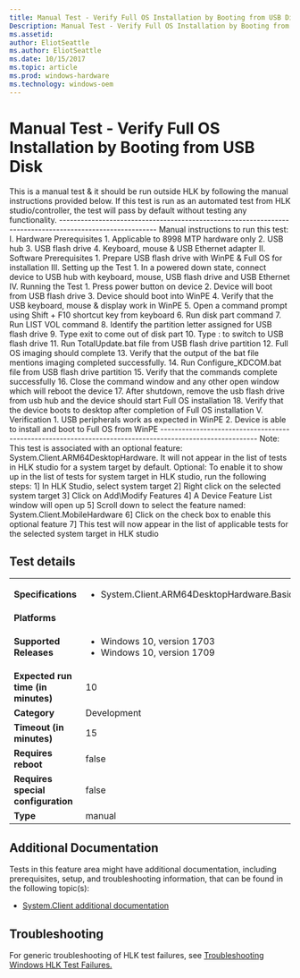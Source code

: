 ```yaml
---
title: Manual Test - Verify Full OS Installation by Booting from USB Disk
Description: Manual Test - Verify Full OS Installation by Booting from USB Disk
ms.assetid: 
author: EliotSeattle
ms.author: EliotSeattle
ms.date: 10/15/2017
ms.topic: article
ms.prod: windows-hardware
ms.technology: windows-oem
---
```


# Manual Test - Verify Full OS Installation by Booting from USB Disk

This is a manual test & it should be run outside HLK by following the manual instructions provided below.
                                            If this test is run as an automated test from HLK studio/controller, the test will pass by default without testing any functionality.
                                            ---------------------------------------------------------------------------------------------------------
                                            Manual instructions to run this test:
                                            I.	Hardware Prerequisites
                                                1.	Applicable to 8998 MTP hardware only
                                                2.	USB hub
                                                3.	USB flash drive
                                                4.	Keyboard, mouse & USB Ethernet adapter
                                            II.	Software Prerequisites
                                                1.	Prepare USB flash drive with WinPE &  Full OS for installation
                                            III.	Setting up the Test
                                                1.	In a powered down state, connect device to USB hub with keyboard, mouse, USB flash drive and USB Ethernet
                                            IV.	Running the Test
                                                1.	Press power button on device
                                                2.	Device will boot from USB flash drive
                                                3.	Device should boot into WinPE
                                                4.	Verify that the USB keyboard, mouse & display work in WinPE
                                                5.	Open a command prompt using Shift + F10 shortcut key from keyboard 
                                                6.	Run disk part command
                                                7.	Run LIST VOL command
                                                8.	Identify the partition letter assigned for USB flash drive
                                                9.	Type exit to come out of disk part
                                                10.	Type <Drive Letter>: to switch to USB flash drive
                                                11.	Run TotalUpdate.bat file from USB flash drive partition
                                                12.	Full OS imaging should complete
                                                13.	Verify that the output of the bat file mentions imaging completed successfully.
                                                14.	Run Configure_KDCOM.bat file from USB flash drive partition
                                                15.	Verify that the commands complete successfully
                                                16.	Close the command window and any other open window which will reboot the device
                                                17.	After shutdown, remove the usb flash drive from usb hub and the device should start Full OS installation
                                                18.	Verify that the device boots to desktop after completion of Full OS installation
                                            V.	Verification
                                                1.	USB peripherals work as expected in WinPE 
                                                2.	Device is able to install and boot to Full OS from WinPE
                                            ---------------------------------------------------------------------------------------------------------
                                            Note: This test is associated with an optional feature: System.Client.ARM64DesktopHardware. It will not appear in the list of tests in HLK studio for a system target by default.
                                            Optional: To enable it to show up in the list of tests for system target in HLK studio, run the following steps:
                                            1] In HLK Studio, select system target
                                            2] Right click on the selected system target
                                            3] Click on Add\Modify Features
                                            4] A Device Feature List window will open up
                                            5] Scroll down to select the feature named: System.Client.MobileHardware 
                                            6] Click on the check box to enable this optional feature
                                            7] This test will now appear in the list of applicable tests for the selected system target in HLK studio
                                            

## Test details
|||
|---|---|
| **Specifications**  | <ul><li>System.Client.ARM64DesktopHardware.BasicFunctionality</li></ul> |  
| **Platforms**   | <ul></ul> |
| **Supported Releases** | <ul><li>Windows 10, version 1703</li><li>Windows 10, version 1709</li></ul> |
|**Expected run time (in minutes)**| 10 |
|**Category**| Development |
|**Timeout (in minutes)**| 15 |
|**Requires reboot**| false |
|**Requires special configuration**| false |
|**Type**| manual |




## Additional Documentation
Tests in this feature area might have additional documentation, including prerequisites, setup, and troubleshooting information, that can be found in the following topic(s): <ul><li>[System.Client additional documentation](https:\//docs.microsoft.com/en-us/windows-hardware/test/hlk/testref/system-client-additional-documentation.md)</li></ul>

## Troubleshooting
For generic troubleshooting of HLK test failures, see [Troubleshooting Windows HLK Test Failures.](https://docs.microsoft.com/en-us/windows-hardware/HLK/troubleshooting.html)
